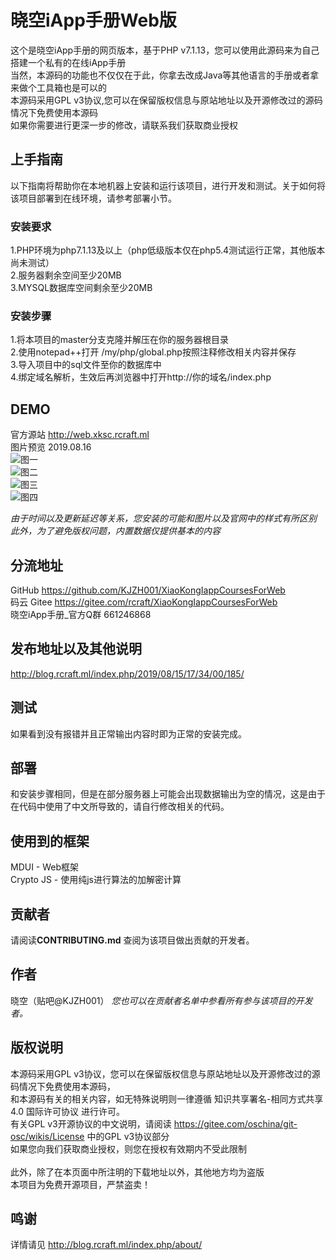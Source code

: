 # 晓空iApp手册Web版

这个是晓空iApp手册的网页版本，基于PHP v7.1.13，您可以使用此源码来为自己搭建一个私有的在线iApp手册
<br>当然，本源码的功能也不仅仅在于此，你拿去改成Java等其他语言的手册或者拿来做个工具箱也是可以的
<br>本源码采用GPL v3协议,您可以在保留版权信息与原站地址以及开源修改过的源码情况下免费使用本源码
<br>如果你需要进行更深一步的修改，请联系我们获取商业授权

## 上手指南

以下指南将帮助你在本地机器上安装和运行该项目，进行开发和测试。关于如何将该项目部署到在线环境，请参考部署小节。

### 安装要求

1.PHP环境为php7.1.13及以上（php低级版本仅在php5.4测试运行正常，其他版本尚未测试）
<br>2.服务器剩余空间至少20MB
<br>3.MYSQL数据库空间剩余至少20MB

### 安装步骤

1.将本项目的master分支克隆并解压在你的服务器根目录
<br>2.使用notepad++打开 /my/php/global.php按照注释修改相关内容并保存
<br>3.导入项目中的sql文件至你的数据库中
<br>4.绑定域名解析，生效后再浏览器中打开http://你的域名/index.php

## DEMO

官方源站 http://web.xksc.rcraft.ml
<br>图片预览 2019.08.16
<br>![图一](http://shp.qpic.cn/collector/3335116152/6c202ef5-a25b-45c3-923a-e94481d67109/0) 
<br>![图二](http://shp.qpic.cn/collector/3335116152/6241eb66-dd7d-4f16-bac8-d6e476f1f55f/0) 
<br>![图三](http://shp.qpic.cn/collector/3335116152/995332b2-5354-4004-80ca-b64f536a670c/0) 
<br>![图四](http://shp.qpic.cn/collector/3335116152/dd16adee-617c-4128-b647-8ae5521f9016/0) 

*由于时间以及更新延迟等关系，您安装的可能和图片以及官网中的样式有所区别*
<br>*此外，为了避免版权问题，内置数据仅提供基本的内容*

## 分流地址

GitHub https://github.com/KJZH001/XiaoKongIappCoursesForWeb
<br>码云 Gitee https://gitee.com/rcraft/XiaoKongIappCoursesForWeb
<br>晓空iApp手册_官方Q群 661246868

## 发布地址以及其他说明

http://blog.rcraft.ml/index.php/2019/08/15/17/34/00/185/


## 测试

如果看到没有报错并且正常输出内容时即为正常的安装完成。

## 部署

和安装步骤相同，但是在部分服务器上可能会出现数据输出为空的情况，这是由于在代码中使用了中文所导致的，请自行修改相关的代码。

## 使用到的框架

MDUI - Web框架
<br>Crypto JS - 使用纯js进行算法的加解密计算

## 贡献者

请阅读**CONTRIBUTING.md** 查阅为该项目做出贡献的开发者。

## 作者

晓空（贴吧@KJZH001）
*您也可以在贡献者名单中参看所有参与该项目的开发者。*

## 版权说明

本源码采用GPL v3协议，您可以在保留版权信息与原站地址以及开源修改过的源码情况下免费使用本源码，
<br>和本源码有关的相关内容，如无特殊说明则一律遵循 知识共享署名-相同方式共享 4.0 国际许可协议 进行许可。
<br>有关GPL v3开源协议的中文说明，请阅读 https://gitee.com/oschina/git-osc/wikis/License 中的GPL v3协议部分
<br>如果您向我们获取商业授权，则您在授权有效期内不受此限制
<br>
<br>此外，除了在本页面中所注明的下载地址以外，其他地方均为盗版
<br>本项目为免费开源项目，严禁盗卖！


## 鸣谢

详情请见 http://blog.rcraft.ml/index.php/about/

